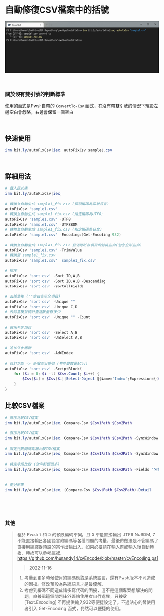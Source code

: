 自動修復CSV檔案中的括號
===

![](img/Cover.png)

<br>

### 關於沒有雙引號的判斷標準
使用的函式是Pwsh自帶的 `ConvertTo-Csv` 函式，在沒有帶雙引號的情況下預設左邊空白會忽略，右邊會保留一個空白

<br>

## 快速使用

```ps1
irm bit.ly/autoFixCsv|iex; autoFixCsv sample1.csv 
```

<br>

## 詳細用法

```ps1
# 載入函式庫
irm bit.ly/autoFixCsv|iex;

# 轉換並自動生成 sample1_fix.csv (預設編碼為系統語言)
autoFixCsv 'sample1.csv'
# 轉換並自動生成 sample1_fix.csv (指定編碼為UTF8)
autoFixCsv 'sample1.csv' -UTF8
autoFixCsv 'sample1.csv' -UTF8BOM
# 轉換並自動生成 sample1_fix.csv (指定編碼為日文)
autoFixCsv 'sample1.csv' -Encoding:(Get-Encoding 932)

# 轉換並自動生成 sample1_fix.csv 且消除所有項目的前後空白(包含全形空白)
autoFixCsv 'sample1.csv' -TrimValue
# 轉換到 sample1_fix.csv
autoFixCsv 'sample1.csv' 'sample1_fix.csv'

# 排序
autoFixCsv 'sort.csv' -Sort ID,A,B
autoFixCsv 'sort.csv' -Sort ID,A,B -Descending
autoFixCsv 'sort.csv' -SortAllFields

# 去除重複 (""空白表示全項目)
autoFixCsv 'sort.csv' -Unique ""
autoFixCsv 'sort.csv' -Unique C,D
# 去除重複並統計重複數量有多少
autoFixCsv 'sort.csv' -Unique "" -Count

# 選出特定項目
autoFixCsv 'sort.csv' -Select A,B
autoFixCsv 'sort.csv' -UnSelect A,B

# 追加流水番號
autoFixCsv 'sort.csv' -AddIndex

# 自訂功能 -> 新增流水番號 (物件變數是$Csv)
autoFixCsv 'sort.csv' -ScriptBlock{
    for ($i = 0; $i -lt $Csv.Count; $i++) {
        $Csv[$i] = $Csv[$i]|Select-Object @{Name='Index';Expression={($i+1)}},*
    }
}

```

## 比較CSV檔案

```ps1
# 無序比較CSV檔案
irm bit.ly/autoFixCsv|iex; Compare-Csv $Csv1Path $Csv2Path

# 有序比較CSV檔案
irm bit.ly/autoFixCsv|iex; Compare-Csv $Csv1Path $Csv2Path -SyncWindow 0

# 限定行數間隔距離比較CSV檔案
irm bit.ly/autoFixCsv|iex; Compare-Csv $Csv1Path $Csv2Path -SyncWindow 10

# 特定字段比較 (效率影響很多)
irm bit.ly/autoFixCsv|iex; Compare-Csv $Csv1Path $Csv2Path -Fields "名前","職業"


# 差分結果
irm bit.ly/autoFixCsv|iex; (Compare-Csv $Csv1Path $Csv2Path).Detail

```



<br><br><br>

### 其他
> 基於 Pwsh 7 和 5 的預設編碼不同，且 5 不能直接輸出 UTF8 NoBOM, 7不能直接輸出各國語言的編碼等各種問題的考量，最後的做法是不管編碼了直接用編譯器預設的當作出輸出入。如果必要請在輸入前或輸入後自動轉換，轉換可以參考這裡。 https://github.com/hunandy14/cvEncode/blob/master/cvEncoding.ps1
> > 2022-11-16 
> 1. 考量到更多時候使用的編碼應該是系統語言，還有Pwsh版本不同造成的困擾。修改預設為系統語言才是最優解。
> 2. 考慮到編碼不同造成諸多寫代碼的困擾，這不是這個專案想解決的問題，直接把這個問題往外丟給使用者自行處理，只接受 [Text.Encoding] 不再提供輸入932等便捷設定了。不過貼心的替使用者引入 Get-Encoding 函式，仍然可以便捷的使用。

